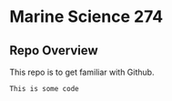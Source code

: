 # Marine Science 274

## Repo Overview
This repo is to get familiar with Github.

`
This is some code
`

